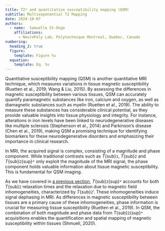 ```yaml
---
title: T2* and quantitative susceptibility mapping (QSM)
subtitle: Multiexponential T2 Mapping
date: 2024-10-07
authors:
  - name:  Samuelle St-Onge
    affiliations:
      - NeuroPoly Lab, Polytechnique Montreal, Quebec, Canada
numbering:
  heading_2: true
  figure:
    template: Figure %s
  equation:
    template: Eq. %s
---
```


Quantitative susceptibility mapping (QSM) is another quantitative MRI technique, which measures variations in tissue magnetic susceptibility (Ruetten et al., 2019; Wang & Liu, 2015). By assessing the differences in magnetic susceptibility between various tissues, QSM can accurately quantify paramagnetic substances like iron, calcium and oxygen, as well as diamagnetic substances such as myelin (Ruetten et al., 2019). The ability to measure these substances has considerable clinical potential, as they provide valuable insights into tissue physiology and integrity. For instance, alterations in iron levels have been linked to neurodegenerative diseases like multiple sclerosis (Stephenson et al., 2014) and Parkinson’s disease (Chen et al., 2019), making QSM a promising technique for identifying biomarkers for these neurodegenerative disorders and emphasizing their importance in clinical research. 

In MRI, the acquired signal is complex, consisting of a magnitude and phase component. While traditional contrasts such as _T_{sub}`1`, _T_{sub}`2` and _T_{sub}`2`{sup}`*` only exploit the magnitude of the MRI signal, the phase component holds valuable information about tissue magnetic susceptibility. This is fundamental for QSM imaging. 

As we have covered in [a previous section](#t2T2star), _T_{sub}`2`{sup}`*` accounts for both _T_{sub}`2` relaxation times and the relaxation due to magnetic field inhomogeneities, characterized by _T_{sub}`2`’. These inhomogeneities induce signal dephasing in MRI. As differences in magnetic susceptibility between tissues are a primary cause of these inhomogeneities, phase information is crucial for measuring tissue susceptibility (Ruetten et al., 2019). In QSM, the combination of both magnitude and phase data from _T_{sub}`2`{sup}`*` acquisitions enables the quantification and spatial mapping of magnetic susceptibility within tissues (Shmueli, 2020). 
